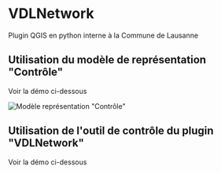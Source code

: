 # VDLNetwork
Plugin QGIS en python interne à la Commune de Lausanne

## Utilisation du modèle de représentation "Contrôle"

Voir la démo ci-dessous

![Modèle représentation "Contrôle"](./gifs/utilisation_model_control.gif)

## Utilisation de l'outil de contrôle du plugin "VDLNetwork"

Voir la démo ci-dessous


